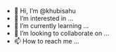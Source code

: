 - 👋 Hi, I’m @khubisahu
- 👀 I’m interested in ...
- 🌱 I’m currently learning ...
- 💞️ I’m looking to collaborate on ...
- 📫 How to reach me ...

<!---
khubisahu/khubisahu is a ✨ special ✨ repository because its `README.md` (this file) appears on your GitHub profile.
You can click the Preview link to take a look at your changes.
--->
